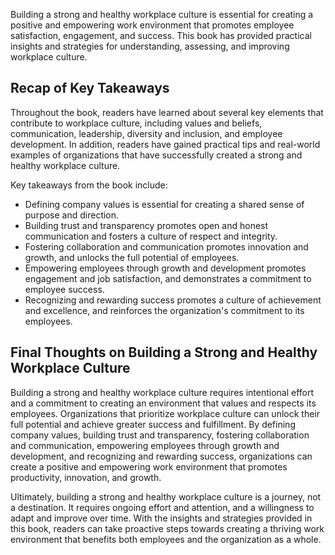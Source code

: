 

Building a strong and healthy workplace culture is essential for creating a positive and empowering work environment that promotes employee satisfaction, engagement, and success. This book has provided practical insights and strategies for understanding, assessing, and improving workplace culture.

Recap of Key Takeaways
----------------------

Throughout the book, readers have learned about several key elements that contribute to workplace culture, including values and beliefs, communication, leadership, diversity and inclusion, and employee development. In addition, readers have gained practical tips and real-world examples of organizations that have successfully created a strong and healthy workplace culture.

Key takeaways from the book include:

- Defining company values is essential for creating a shared sense of purpose and direction.
- Building trust and transparency promotes open and honest communication and fosters a culture of respect and integrity.
- Fostering collaboration and communication promotes innovation and growth, and unlocks the full potential of employees.
- Empowering employees through growth and development promotes engagement and job satisfaction, and demonstrates a commitment to employee success.
- Recognizing and rewarding success promotes a culture of achievement and excellence, and reinforces the organization's commitment to its employees.

Final Thoughts on Building a Strong and Healthy Workplace Culture
-----------------------------------------------------------------

Building a strong and healthy workplace culture requires intentional effort and a commitment to creating an environment that values and respects its employees. Organizations that prioritize workplace culture can unlock their full potential and achieve greater success and fulfillment. By defining company values, building trust and transparency, fostering collaboration and communication, empowering employees through growth and development, and recognizing and rewarding success, organizations can create a positive and empowering work environment that promotes productivity, innovation, and growth.

Ultimately, building a strong and healthy workplace culture is a journey, not a destination. It requires ongoing effort and attention, and a willingness to adapt and improve over time. With the insights and strategies provided in this book, readers can take proactive steps towards creating a thriving work environment that benefits both employees and the organization as a whole.
